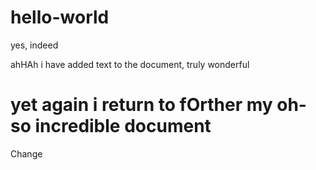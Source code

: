 # hello-world
yes, indeed

ahHAh i have added text to the document, truly wonderful
# yet again i return to fOrther my oh-so incredible document
Change